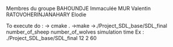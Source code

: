 Membres du groupe
	BAHOUNDJE Immaculée
	MUR Valentin
	RATOVOHERINJANAHARY Elodie
	

To execute do : -> cmake . ->make ->./Project_SDL_base/SDL_final number_of_sheep number_of_wolves simulation time
Ex : ./Project_SDL_base/SDL_final 12 2 60

